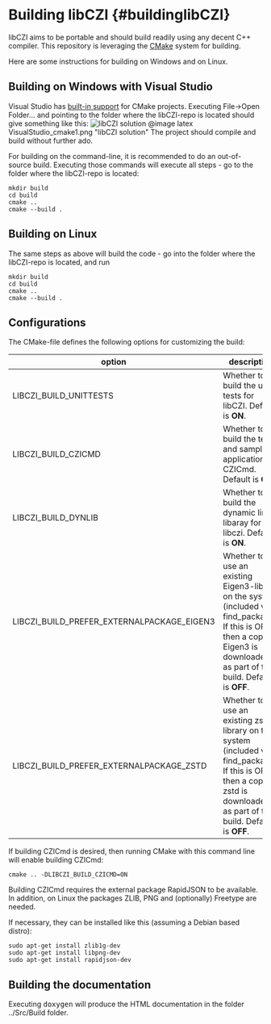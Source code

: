 Building libCZI                 {#buildinglibCZI}
===============

libCZI aims to be portable and should build readily using any decent C++ compiler. This repository is leveraging the [CMake](https://cmake.org/) system for building.

Here are some instructions for building on Windows and on Linux.



Building on Windows with Visual Studio
--------------------------------------

Visual Studio has [built-in support](https://docs.microsoft.com/en-us/cpp/build/cmake-projects-in-visual-studio?view=msvc-160) for CMake projects. Executing File->Open Folder... and pointing to the folder where the libCZI-repo is located should give something like this:
![libCZI solution](Images/VisualStudio_cmake1.png "libCZI solution")
@image latex VisualStudio_cmake1.png "libCZI solution"
The project should compile and build without further ado.

For building on the command-line, it is recommended to do an out-of-source build. Executing those commands will execute all steps - go to the folder where the libCZI-repo is located:

    mkdir build
    cd build
    cmake ..
    cmake --build .

Building on Linux
-----------------

The same steps as above will build the code - go into the folder where the libCZI-repo is located, and run

    mkdir build
    cd build
    cmake ..
    cmake --build .


Configurations
--------------

The CMake-file defines the following options for customizing the build:

option                                     | description
-------------------------------------------|------------
LIBCZI_BUILD_UNITTESTS                     | Whether to build the unit-tests for libCZI. Default is **ON**.
LIBCZI_BUILD_CZICMD                        | Whether to build the test- and sample-application CZICmd. Default is **OFF**.
LIBCZI_BUILD_DYNLIB                        | Whether to build the dynamic link libaray for libczi. Default is **ON**.
LIBCZI_BUILD_PREFER_EXTERNALPACKAGE_EIGEN3 | Whether to use an existing Eigen3-library on the system (included via find_package). If this is OFF, then a copy of Eigen3 is downloaded as part of the build. Default is **OFF**.
LIBCZI_BUILD_PREFER_EXTERNALPACKAGE_ZSTD   | Whether to use an existing zstd-library on the system (included via find_package). If this is OFF, then a copy of zstd is downloaded as part of the build. Default is **OFF**.

If building CZICmd is desired, then running CMake with this command line will enable building CZICmd:
    
    cmake .. -DLIBCZI_BUILD_CZICMD=ON

Building CZICmd requires the external package RapidJSON to be available. In addition, on Linux the packages ZLIB, PNG and (optionally) Freetype are needed.

If necessary, they can be installed like this (assuming a Debian based distro):

    sudo apt-get install zlib1g-dev
    sudo apt-get install libpng-dev
    sudo apt-get install rapidjson-dev


Building the documentation
--------------------------

Executing <tt>doxygen</tt> will produce the HTML documentation in the folder ../Src/Build folder.

